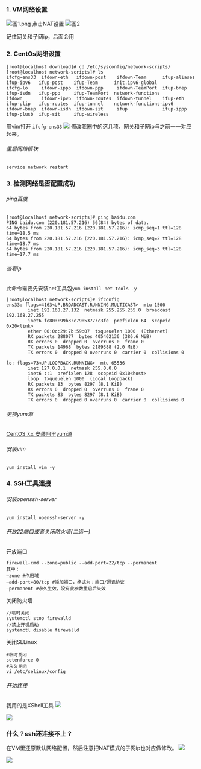 ### 1. VM网络设置


![图1.png](https://upload-images.jianshu.io/upload_images/5786888-565a162cbca07fa6.png?imageMogr2/auto-orient/strip%7CimageView2/2/w/1240)
点击NAT设置
![图2](https://upload-images.jianshu.io/upload_images/5786888-991e7fb546867fbe.png?imageMogr2/auto-orient/strip%7CimageView2/2/w/1240)

记住网关和子网ip，后面会用

### 2. CentOs网络设置
```
[root@localhost download]# cd /etc/sysconfig/network-scripts/
[root@localhost network-scripts]# ls
ifcfg-ens33  ifdown-eth   ifdown-post    ifdown-Team      ifup-aliases  ifup-ipv6   ifup-post    ifup-Team      init.ipv6-global
ifcfg-lo     ifdown-ippp  ifdown-ppp     ifdown-TeamPort  ifup-bnep     ifup-isdn   ifup-ppp     ifup-TeamPort  network-functions
ifdown       ifdown-ipv6  ifdown-routes  ifdown-tunnel    ifup-eth      ifup-plip   ifup-routes  ifup-tunnel    network-functions-ipv6
ifdown-bnep  ifdown-isdn  ifdown-sit     ifup             ifup-ippp     ifup-plusb  ifup-sit     ifup-wireless

```
用vim打开 `ifcfg-ens33`
![](https://upload-images.jianshu.io/upload_images/5786888-36c9bc0cd9e0fa37.png?imageMogr2/auto-orient/strip%7CimageView2/2/w/1240)
修改我圈中的这几项，网关和子网ip与之前一一对应起来。

###### 重启网络模块
`service network restart`
### 3. 检测网络是否配置成功
###### ping百度
```
[root@localhost network-scripts]# ping baidu.com
PING baidu.com (220.181.57.216) 56(84) bytes of data.
64 bytes from 220.181.57.216 (220.181.57.216): icmp_seq=1 ttl=128 time=18.5 ms
64 bytes from 220.181.57.216 (220.181.57.216): icmp_seq=2 ttl=128 time=18.7 ms
64 bytes from 220.181.57.216 (220.181.57.216): icmp_seq=3 ttl=128 time=17.7 ms

```

###### 查看ip
此命令需要先安装net工具包`yum install net-tools -y`
```
[root@localhost network-scripts]# ifconfig
ens33: flags=4163<UP,BROADCAST,RUNNING,MULTICAST>  mtu 1500
        inet 192.168.27.132  netmask 255.255.255.0  broadcast 192.168.27.255
        inet6 fe80::99b3:c79:5377:c3fe  prefixlen 64  scopeid 0x20<link>
        ether 00:0c:29:7b:59:07  txqueuelen 1000  (Ethernet)
        RX packets 288077  bytes 405462136 (386.6 MiB)
        RX errors 0  dropped 0  overruns 0  frame 0
        TX packets 14968  bytes 2189388 (2.0 MiB)
        TX errors 0  dropped 0 overruns 0  carrier 0  collisions 0

lo: flags=73<UP,LOOPBACK,RUNNING>  mtu 65536
        inet 127.0.0.1  netmask 255.0.0.0
        inet6 ::1  prefixlen 128  scopeid 0x10<host>
        loop  txqueuelen 1000  (Local Loopback)
        RX packets 83  bytes 8297 (8.1 KiB)
        RX errors 0  dropped 0  overruns 0  frame 0
        TX packets 83  bytes 8297 (8.1 KiB)
        TX errors 0  dropped 0 overruns 0  carrier 0  collisions 0
```
###### 更换yum源
[CentOS 7.x 安装阿里yum源](https://www.jianshu.com/p/4dc117fb00b3)

###### 安装vim 
`yum install vim -y`

### 4. SSH工具连接
###### 安装openssh-server
`yum install openssh-server -y`
###### 开放22端口或者关闭防火墙(二选一)
开放端口
```
firewall-cmd --zone=public --add-port=22/tcp --permanent
其中：
–zone #作用域
–add-port=80/tcp #添加端口，格式为：端口/通讯协议
–permanent #永久生效，没有此参数重启后失效
```
关闭防火墙
```
//临时关闭
systemctl stop firewalld
//禁止开机启动
systemctl disable firewalld
```
关闭SELinux
```
#临时关闭
setenforce 0
#永久关闭
vi /etc/selinux/config
```
###### 开始连接
我用的是XShell工具
![](https://upload-images.jianshu.io/upload_images/5786888-85b29f12f94b3395.png?imageMogr2/auto-orient/strip%7CimageView2/2/w/1240)


![](https://upload-images.jianshu.io/upload_images/5786888-442fcf301896f45e.png?imageMogr2/auto-orient/strip%7CimageView2/2/w/1240)

### 什么？ssh还连接不上？
在VM里还原默认网络配置，然后注意把NAT模式的子网ip也对应做修改。
![](https://upload-images.jianshu.io/upload_images/5786888-ede0b5dbcefc5b40.png?imageMogr2/auto-orient/strip%7CimageView2/2/w/1240)

![](https://upload-images.jianshu.io/upload_images/5786888-52344b473bdf8f51.png?imageMogr2/auto-orient/strip%7CimageView2/2/w/1240)

